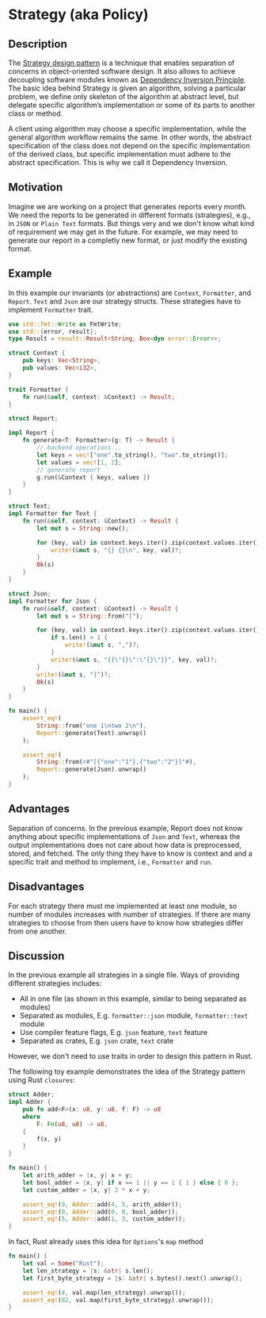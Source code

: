 # Strategy (aka Policy)

## Description

The [Strategy design pattern](https://en.wikipedia.org/wiki/Strategy_pattern) is a technique that enables separation of concerns in object-oriented software design.
It also allows to achieve decoupling software modules known as [Dependency Inversion Principle](https://en.wikipedia.org/wiki/Dependency_inversion_principle).
The basic idea behind Strategy is given an algorithm, solving a particular problem, we define only skeleton of the algorithm at abstract level, but delegate specific algorithm’s implementation or some of its parts to another class or method.

A client using algorithm may choose a specific implementation, while the general algorithm workflow remains the same.
In other words, the abstract specification of the class does not depend on the specific implementation of the derived class, but specific implementation must adhere to the abstract specification.
This is why we call it Dependency Inversion.

## Motivation

Imagine we are working on a project that generates reports every month. 
We need the reports to be generated in different formats (strategies), e.g., in `JSON` or `Plain Text` formats. 
But things very and we don't know what kind of requirement we may get in the future. 
For example, we may need to generate our report in a completly new format, 
or just modify the existing format. 
## Example

In this example our invariants (or abstractions) are `Context`, `Formatter`, and `Report`. 
`Text` and `Json` are our strategy structs. 
These strategies have to implement `Formatter` trait.

```rust
use std::fmt::Write as FmtWrite;
use std::{error, result};
type Result = result::Result<String, Box<dyn error::Error>>;

struct Context {
    pub keys: Vec<String>,
    pub values: Vec<i32>,
}

trait Formatter {
    fn run(&self, context: &Context) -> Result;
}

struct Report;

impl Report {
    fn generate<T: Formatter>(g: T) -> Result {
        // backend operations...
        let keys = vec!["one".to_string(), "two".to_string()];
        let values = vec![1, 2];
        // generate report
        g.run(&Context { keys, values })
    }
}

struct Text;
impl Formatter for Text {
    fn run(&self, context: &Context) -> Result {
        let mut s = String::new();

        for (key, val) in context.keys.iter().zip(context.values.iter()) {
            write!(&mut s, "{} {}\n", key, val)?;
        }
        Ok(s)
    }
}

struct Json;
impl Formatter for Json {
    fn run(&self, context: &Context) -> Result {
        let mut s = String::from("[");

        for (key, val) in context.keys.iter().zip(context.values.iter()) {
            if s.len() > 1 {
                write!(&mut s, ",")?;
            }
            write!(&mut s, "{{\"{}\":\"{}\"}}", key, val)?;
        }
        write!(&mut s, "]")?;
        Ok(s)
    }
}

fn main() {
    assert_eq!(
        String::from("one 1\ntwo 2\n"),
        Report::generate(Text).unwrap()
    );

    assert_eq!(
        String::from(r#"[{"one":"1"},{"two":"2"}]"#),
        Report::generate(Json).unwrap()
    );
}

```


## Advantages

Separation of concerns. In the previous example, Report does not know anything about specific implementations of `Json` and `Text`, whereas the output implementations does not care about how data is preprocessed, stored, and fetched. 
The only thing they have to know is context and and a specific trait and method to implement, i.e., `Formatter` and `run`. 

## Disadvantages

For each strategy there must me implemented at least one module, so number of modules increases with number of strategies.
If there are many strategies to choose from then users have to know how strategies differ from one another.

## Discussion

In the previous example all strategies in a single file.
Ways of providing different strategies includes:

- All in one file (as shown in this example, similar to being separated as modules)
- Separated as modules, E.g. `formatter::json` module, `formatter::text` module
- Use compiler feature flags, E.g. `json` feature, `text` feature 
- Separated as crates, E.g. `json` crate, `text` crate

However, we don't need to use traits in order to design this pattern in Rust.

The following toy example demonstrates the idea of the Strategy pattern using Rust `closures`:

```rust
struct Adder;
impl Adder {
    pub fn add<F>(x: u8, y: u8, f: F) -> u8
    where
        F: Fn(u8, u8) -> u8,
    {
        f(x, y)
    }
}

fn main() {
    let arith_adder = |x, y| x + y;
    let bool_adder = |x, y| if x == 1 || y == 1 { 1 } else { 0 };
    let custom_adder = |x, y| 2 * x + y;

    assert_eq!(9, Adder::add(4, 5, arith_adder));
    assert_eq!(0, Adder::add(0, 0, bool_adder));
    assert_eq!(5, Adder::add(1, 3, custom_adder));
}

```

In fact, Rust already uses this idea for `Options`'s `map` method

```rust
fn main() {
    let val = Some("Rust");
    let len_strategy = |s: &str| s.len();
    let first_byte_strategy = |s: &str| s.bytes().next().unwrap();

    assert_eq!(4, val.map(len_strategy).unwrap());
    assert_eq!(82, val.map(first_byte_strategy).unwrap());
}

```
